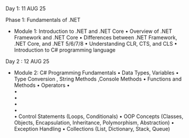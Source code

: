 
Day 1: 11 AUG 25

Phase 1: Fundamentals of .NET
- Module 1: Introduction to .NET and .NET Core
•	Overview of .NET Framework and .NET Core
•	Differences between .NET Framework, .NET Core, and .NET 5/6/7/8
•	Understanding CLR, CTS, and CLS
•	Introduction to C# programming language


Day 2 : 12 AUG 25

- Module 2: C# Programming Fundamentals 
•   Data Types, Variables
•   Type Conversion , String Methods ,Console Methods
•	Functions and Methods
•   Operators
•	
•	
•	
•	
•	
•	Control Statements (Loops, Conditionals)
•	OOP Concepts (Classes, Objects, Encapsulation, Inheritance, Polymorphism, Abstraction)
•	Exception Handling
•	Collections (List, Dictionary, Stack, Queue)






